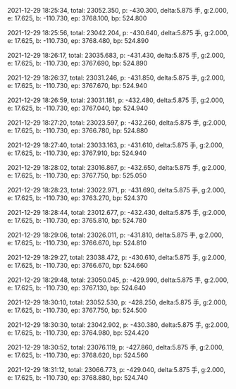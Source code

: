 2021-12-29 18:25:34, total: 23052.350, p: -430.300, delta:5.875 手, g:2.000, e: 17.625, b: -110.730, ep: 3768.100, bp: 524.800

2021-12-29 18:25:56, total: 23042.204, p: -430.640, delta:5.875 手, g:2.000, e: 17.625, b: -110.730, ep: 3768.480, bp: 524.890

2021-12-29 18:26:17, total: 23035.683, p: -431.430, delta:5.875 手, g:2.000, e: 17.625, b: -110.730, ep: 3767.690, bp: 524.890

2021-12-29 18:26:37, total: 23031.246, p: -431.850, delta:5.875 手, g:2.000, e: 17.625, b: -110.730, ep: 3767.670, bp: 524.940

2021-12-29 18:26:59, total: 23031.181, p: -432.480, delta:5.875 手, g:2.000, e: 17.625, b: -110.730, ep: 3767.040, bp: 524.940

2021-12-29 18:27:20, total: 23023.597, p: -432.260, delta:5.875 手, g:2.000, e: 17.625, b: -110.730, ep: 3766.780, bp: 524.880

2021-12-29 18:27:40, total: 23033.163, p: -431.610, delta:5.875 手, g:2.000, e: 17.625, b: -110.730, ep: 3767.910, bp: 524.940

2021-12-29 18:28:02, total: 23016.867, p: -432.650, delta:5.875 手, g:2.000, e: 17.625, b: -110.730, ep: 3767.750, bp: 525.050

2021-12-29 18:28:23, total: 23022.971, p: -431.690, delta:5.875 手, g:2.000, e: 17.625, b: -110.730, ep: 3763.270, bp: 524.370

2021-12-29 18:28:44, total: 23012.677, p: -432.430, delta:5.875 手, g:2.000, e: 17.625, b: -110.730, ep: 3765.810, bp: 524.780

2021-12-29 18:29:06, total: 23026.011, p: -431.810, delta:5.875 手, g:2.000, e: 17.625, b: -110.730, ep: 3766.670, bp: 524.810

2021-12-29 18:29:27, total: 23038.472, p: -430.610, delta:5.875 手, g:2.000, e: 17.625, b: -110.730, ep: 3766.670, bp: 524.660

2021-12-29 18:29:48, total: 23050.045, p: -429.990, delta:5.875 手, g:2.000, e: 17.625, b: -110.730, ep: 3767.130, bp: 524.640

2021-12-29 18:30:10, total: 23052.530, p: -428.250, delta:5.875 手, g:2.000, e: 17.625, b: -110.730, ep: 3767.750, bp: 524.500

2021-12-29 18:30:30, total: 23042.902, p: -430.380, delta:5.875 手, g:2.000, e: 17.625, b: -110.730, ep: 3764.980, bp: 524.420

2021-12-29 18:30:52, total: 23076.119, p: -427.860, delta:5.875 手, g:2.000, e: 17.625, b: -110.730, ep: 3768.620, bp: 524.560

2021-12-29 18:31:12, total: 23066.773, p: -429.040, delta:5.875 手, g:2.000, e: 17.625, b: -110.730, ep: 3768.880, bp: 524.740
